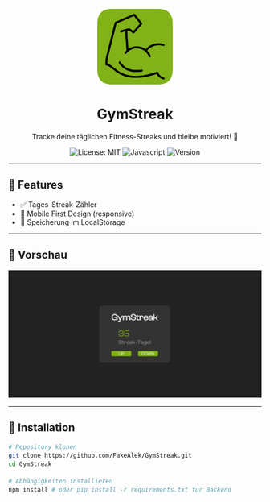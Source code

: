 <p align="center">
  <img src="https://github.com/FakeAlek/GymStreak/blob/main/assets/l1.png" width="150" alt="gymStreak Logo" />
  <h1 align="center">GymStreak</h1>
  <p align="center">Tracke deine täglichen Fitness-Streaks und bleibe motiviert! 🚀</p>
</p>

<p align="center">
  <img src="https://img.shields.io/badge/license-MIT-blue.svg" alt="License: MIT">
  <img src="https://img.shields.io/badge/language-javascript-yellow.svg" alt="Javascript">
  <img src="https://img.shields.io/badge/version-1.1.0v-green.svg" alt="Version">
</p>

---

## 🔧 Features

- ✅ Tages-Streak-Zähler
- 📱 Mobile First Design (responsive)
- 💾 Speicherung im LocalStorage

---

## 📸 Vorschau

<p align="center">
  <img src="https://github.com/FakeAlek/GymStreak/blob/main/assets/Screenshot.png" width="600" alt="Demo von gymStreak" />
</p>

---

## 🚀 Installation

```bash
# Repository klonen
git clone https://github.com/FakeAlek/GymStreak.git
cd GymStreak

# Abhängigkeiten installieren
npm install # oder pip install -r requirements.txt für Backend
